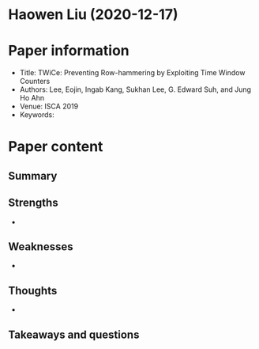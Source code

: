 # Haowen Liu (2020-12-17)

# Paper information

- Title: TWiCe: Preventing Row-hammering by Exploiting Time Window Counters
- Authors: Lee, Eojin, Ingab Kang, Sukhan Lee, G. Edward Suh, and Jung Ho Ahn
- Venue: ISCA 2019
- Keywords: 

# Paper content

## Summary




## Strengths

- 

## Weaknesses

- 

## Thoughts
- 

## Takeaways and questions

